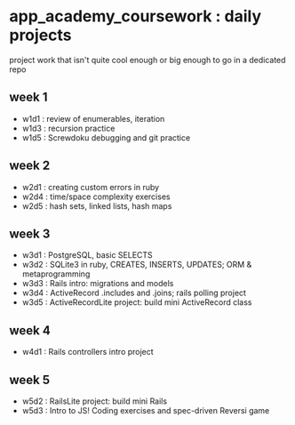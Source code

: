 # app_academy_coursework : daily projects
project work that isn't quite cool enough or big enough to go in a dedicated repo

## week 1
* w1d1 : review of enumerables, iteration
* w1d3 : recursion practice
* w1d5 : Screwdoku debugging and git practice


## week 2
* w2d1 : creating custom errors in ruby
* w2d4 : time/space complexity exercises
* w2d5 : hash sets, linked lists, hash maps


## week 3
* w3d1 : PostgreSQL, basic SELECTS
* w3d2 : SQLite3 in ruby, CREATES, INSERTS, UPDATES; ORM & metaprogramming
* w3d3 : Rails intro: migrations and models
* w3d4 : ActiveRecord .includes and .joins; rails polling project
* w3d5 : ActiveRecordLite project: build mini ActiveRecord class


## week 4
* w4d1 : Rails controllers intro project


## week 5
* w5d2 : RailsLite project: build mini Rails
* w5d3 : Intro to JS! Coding exercises and spec-driven Reversi game
